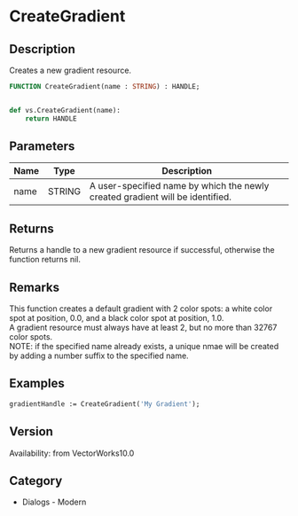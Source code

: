 # CreateGradient

## Description
Creates a new gradient resource.

```pascal
FUNCTION CreateGradient(name : STRING) : HANDLE;
```

```python

def vs.CreateGradient(name):
    return HANDLE
```

## Parameters
|Name|Type|Description|
|---|---|---|
|name|STRING|A user-specified name by which the newly created gradient will be identified.|

## Returns
Returns a handle to a new gradient resource if successful, otherwise the function returns nil.

## Remarks
This function creates a default gradient with 2 color spots: a white color spot at position, 0.0, and a black color spot at position, 1.0.<BR>
A gradient resource must always have at least 2, but no more than 32767 color spots.<BR>
NOTE: if the specified name already exists, a unique nmae will be created by adding a number suffix to the specified name.<BR>


## Examples
```pascal
gradientHandle := CreateGradient('My Gradient');
```

## Version
Availability: from VectorWorks10.0
## Category
* Dialogs - Modern


